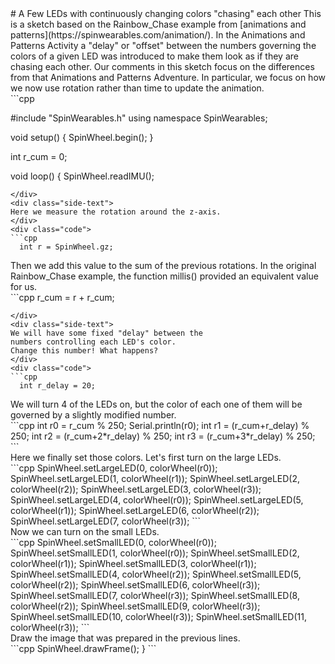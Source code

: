 <div class="flex-container"><div class="wide-text">
# A Few LEDs with continuously changing colors "chasing" each other
This is a sketch based on the Rainbow_Chase example from [animations and patterns](https://spinwearables.com/animation/).
In the Animations and Patterns Activity a "delay" or "offset" between the numbers governing the
colors of a given LED was introduced to make them look as if they are chasing each other. 
Our comments in this sketch focus on the differences from that Animations 
and Patterns Adventure. In particular, we focus on how we now use rotation
rather than time to update the animation.
</div>
<div class="side-text">
</div>
<div class="code">
```cpp

#include "SpinWearables.h"
using namespace SpinWearables;

void setup() {
  SpinWheel.begin();
}

int r_cum = 0;

void loop() {
  SpinWheel.readIMU();

```
</div>
<div class="side-text">
Here we measure the rotation around the z-axis.  
</div>
<div class="code">
```cpp
  int r = SpinWheel.gz;
```
</div>
<div class="side-text">
Then we add this value to the sum of the 
previous rotations. In the original Rainbow_Chase
example, the function millis() provided an  
equivalent value for us.
</div>
<div class="code">
```cpp
  r_cum = r + r_cum;

```
</div>
<div class="side-text">
We will have some fixed "delay" between the
numbers controlling each LED's color.
Change this number! What happens?
</div>
<div class="code">
```cpp
  int r_delay = 20;
```
</div>
<div class="side-text">
We will turn 4 of the LEDs on, but the
color of each one of them will be governed by
a slightly modified number.
</div>
<div class="code">
```cpp
  int r0 = r_cum % 250;
  Serial.println(r0);
  int r1 = (r_cum+r_delay) % 250;
  int r2 = (r_cum+2*r_delay) % 250;
  int r3 = (r_cum+3*r_delay) % 250;
```
</div>
<div class="side-text">
Here we finally set those colors.
Let's first turn on the large LEDs.
</div>
<div class="code">
```cpp
  SpinWheel.setLargeLED(0, colorWheel(r0));
  SpinWheel.setLargeLED(1, colorWheel(r1));
  SpinWheel.setLargeLED(2, colorWheel(r2));
  SpinWheel.setLargeLED(3, colorWheel(r3));
  SpinWheel.setLargeLED(4, colorWheel(r0));
  SpinWheel.setLargeLED(5, colorWheel(r1));
  SpinWheel.setLargeLED(6, colorWheel(r2));
  SpinWheel.setLargeLED(7, colorWheel(r3));
```
</div>
<div class="side-text">
Now we can turn on the small LEDs.
</div>
<div class="code">
```cpp
  SpinWheel.setSmallLED(0, colorWheel(r0));
  SpinWheel.setSmallLED(1, colorWheel(r0));
  SpinWheel.setSmallLED(2, colorWheel(r1));
  SpinWheel.setSmallLED(3, colorWheel(r1));
  SpinWheel.setSmallLED(4, colorWheel(r2));
  SpinWheel.setSmallLED(5, colorWheel(r2));
  SpinWheel.setSmallLED(6, colorWheel(r3));
  SpinWheel.setSmallLED(7, colorWheel(r3));
  SpinWheel.setSmallLED(8, colorWheel(r2));
  SpinWheel.setSmallLED(9, colorWheel(r3));
  SpinWheel.setSmallLED(10, colorWheel(r3));
  SpinWheel.setSmallLED(11, colorWheel(r3));
```
</div>
<div class="side-text">
Draw the image that was prepared in the previous lines.
</div>
<div class="code">
```cpp
  SpinWheel.drawFrame();
}
```
</div>
</div>